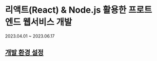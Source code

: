 # 리액트(React) & Node.js 활용한 프로트엔드 웹서비스 개발

2023.04.01 ~ 2023.06.17

## [개발 환경 설정](https://github.com/JakeOh/20230401_gnit_react/blob/master/SETUP.md)
